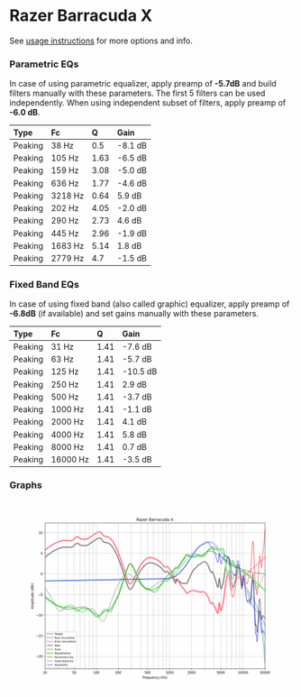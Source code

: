 # Razer Barracuda X
See [usage instructions](https://github.com/jaakkopasanen/AutoEq#usage) for more options and info.

### Parametric EQs
In case of using parametric equalizer, apply preamp of **-5.7dB** and build filters manually
with these parameters. The first 5 filters can be used independently.
When using independent subset of filters, apply preamp of **-6.0 dB**.

| Type    | Fc      |    Q | Gain    |
|:--------|:--------|:-----|:--------|
| Peaking | 38 Hz   | 0.5  | -8.1 dB |
| Peaking | 105 Hz  | 1.63 | -6.5 dB |
| Peaking | 159 Hz  | 3.08 | -5.0 dB |
| Peaking | 636 Hz  | 1.77 | -4.6 dB |
| Peaking | 3218 Hz | 0.64 | 5.9 dB  |
| Peaking | 202 Hz  | 4.05 | -2.0 dB |
| Peaking | 290 Hz  | 2.73 | 4.6 dB  |
| Peaking | 445 Hz  | 2.96 | -1.9 dB |
| Peaking | 1683 Hz | 5.14 | 1.8 dB  |
| Peaking | 2779 Hz | 4.7  | -1.5 dB |

### Fixed Band EQs
In case of using fixed band (also called graphic) equalizer, apply preamp of **-6.8dB**
(if available) and set gains manually with these parameters.

| Type    | Fc       |    Q | Gain     |
|:--------|:---------|:-----|:---------|
| Peaking | 31 Hz    | 1.41 | -7.6 dB  |
| Peaking | 63 Hz    | 1.41 | -5.7 dB  |
| Peaking | 125 Hz   | 1.41 | -10.5 dB |
| Peaking | 250 Hz   | 1.41 | 2.9 dB   |
| Peaking | 500 Hz   | 1.41 | -3.7 dB  |
| Peaking | 1000 Hz  | 1.41 | -1.1 dB  |
| Peaking | 2000 Hz  | 1.41 | 4.1 dB   |
| Peaking | 4000 Hz  | 1.41 | 5.8 dB   |
| Peaking | 8000 Hz  | 1.41 | 0.7 dB   |
| Peaking | 16000 Hz | 1.41 | -3.5 dB  |

### Graphs
![](./Razer%20Barracuda%20X.png)
